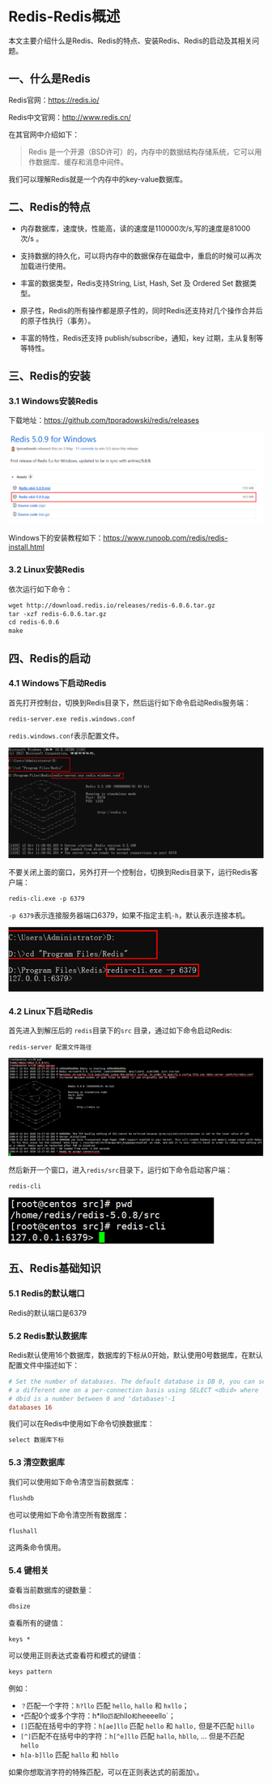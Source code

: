 # Redis-Redis概述

本文主要介绍什么是Redis、Redis的特点、安装Redis、Redis的启动及其相关问题。


## 一、什么是Redis

Redis官网：https://redis.io/

Redis中文官网：http://www.redis.cn/

在其官网中介绍如下：

> Redis 是一个开源（BSD许可）的，内存中的数据结构存储系统，它可以用作数据库、缓存和消息中间件。

我们可以理解Redis就是一个内存中的key-value数据库。



## 二、Redis的特点

- 内存数据库，速度快，性能高，读的速度是110000次/s,写的速度是81000次/s 。

- 支持数据的持久化，可以将内存中的数据保存在磁盘中，重启的时候可以再次加载进行使用。
- 丰富的数据类型，Redis支持String, List, Hash, Set 及 Ordered Set 数据类型。
- 原子性，Redis的所有操作都是原子性的，同时Redis还支持对几个操作合并后的原子性执行（事务）。
- 丰富的特性，Redis还支持 publish/subscribe，通知，key 过期，主从复制等等特性。



## 三、Redis的安装

### 3.1 Windows安装Redis

下载地址：https://github.com/tporadowski/redis/releases

![image-20201012115549229](.\img\Redis-Redis概述\image-20201012115549229.png)

Windows下的安装教程如下：https://www.runoob.com/redis/redis-install.html



### 3.2 Linux安装Redis

依次运行如下命令：

```txt
wget http://download.redis.io/releases/redis-6.0.6.tar.gz
tar -xzf redis-6.0.6.tar.gz
cd redis-6.0.6
make
```



## 四、Redis的启动

### 4.1 Windows下启动Redis

首先打开控制台，切换到Redis目录下，然后运行如下命令启动Redis服务端：

```txt
redis-server.exe redis.windows.conf
```

`redis.windows.conf`表示配置文件。

![image-20201012115932011](./img/Redis-Redis概述/image-20201012115932011.png)

不要关闭上面的窗口，另外打开一个控制台，切换到Redis目录下，运行Redis客户端：

```txt
redis-cli.exe -p 6379
```

`-p 6379`表示连接服务器端口6379，如果不指定主机`-h`，默认表示连接本机。

![image-20201012120218864](./img/Redis-Redis概述/image-20201012120218864.png)



### 4.2 Linux下启动Redis

首先进入到解压后的 `redis`目录下的`src` 目录，通过如下命令启动Redis: 

```
redis-server 配置文件路径
```

![image-20201012121820730](./img/Redis-Redis概述/image-20201012121820730.png)

然后新开一个窗口，进入`redis/src`目录下，运行如下命令启动客户端：

```txt
redis-cli
```

![image-20201012121938912](./img/Redis-Redis概述/image-20201012121938912.png)



## 五、Redis基础知识

### 5.1 Redis的默认端口

Redis的默认端口是6379



### 5.2 Redis默认数据库

Redis默认使用16个数据库，数据库的下标从0开始，默认使用0号数据库，在默认配置文件中描述如下：

```conf
# Set the number of databases. The default database is DB 0, you can select
# a different one on a per-connection basis using SELECT <dbid> where
# dbid is a number between 0 and 'databases'-1
databases 16
```

我们可以在Redis中使用如下命令切换数据库：

```txt
select 数据库下标
```



### 5.3 清空数据库

我们可以使用如下命令清空当前数据库：

```txt
flushdb
```

也可以使用如下命令清空所有数据库：

```txt
flushall
```

这两条命令慎用。



### 5.4 键相关

查看当前数据库的键数量：

```txt
dbsize
```

查看所有的键值：

```txt
keys *
```

可以使用正则表达式查看符和模式的键值：

```txt
keys pattern
```

例如：

- `？`匹配一个字符：`h?llo` 匹配 `hello`, `hallo` 和 `hxllo`；
- `*`匹配0个或多个字符：h*llo` 匹配 `hllo` 和 `heeeello`；
- `[]`匹配在括号中的字符：`h[ae]llo` 匹配 `hello` 和 `hallo,` 但是不匹配 `hillo`
- `[^]`匹配不在括号中的字符：`h[^e]llo` 匹配 `hallo`, `hbllo`, … 但是不匹配 `hello`
- `h[a-b]llo` 匹配 `hallo` 和 `hbllo`

如果你想取消字符的特殊匹配，可以在正则表达式的前面加`\`。